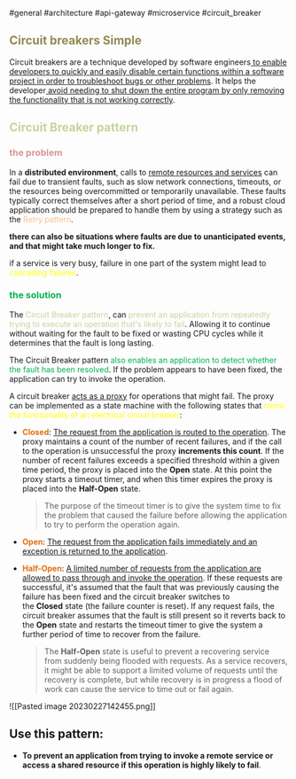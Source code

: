 #general #architecture #api-gateway #microservice #circuit_breaker
## <font color="#938953">Circuit breakers Simple</font>
Circuit breakers are a technique developed by software engineers<u> to enable developers to quickly and easily disable certain functions within a software project in order to troubleshoot bugs or other problems</u>. It helps the developer<u> avoid needing to shut down the entire program by only removing the functionality that is not working correctly</u>.

## <font color="#c3d69b">Circuit Breaker pattern</font>
### <font color="#d99694">the problem</font>
In a **distributed environment**, calls to <u>remote resources and services</u> can fail due to transient faults, such as slow network connections, timeouts, or the resources being overcommitted or temporarily unavailable. These faults typically correct themselves after a short period of time, and a robust cloud application should be prepared to handle them by using a strategy such as the <font color="#fac08f">Retry pattern</font>.

**there can also be situations where faults are due to unanticipated events, and that might take much longer to fix.**

if a service is very busy, failure in one part of the system might lead to <font color="#ffff00">cascading failures</font>.
### <font color="#00b050">the solution</font>
The <font color="#c3d69b">Circuit Breaker pattern</font>, can <font color="#c3d69b">prevent an application from repeatedly trying to execute an operation that's likely to fail</font>. Allowing it to continue without waiting for the fault to be fixed or wasting CPU cycles while it determines that the fault is long lasting.

The Circuit Breaker pattern <font color="#00b050">also enables an application to detect whether the fault has been resolved</font>. If the problem appears to have been fixed, the application can try to invoke the operation.

A circuit breaker <u>acts as a proxy</u> for operations that might fail.
The proxy can be implemented as a state machine with the following states that <font color="#ffff00">mimic the functionality of an electrical circuit breaker</font>:
-   **<font color="#e36c09">Closed</font>**: <u>The request from the application is routed to the operation</u>. The proxy maintains a count of the number of recent failures, and if the call to the operation is unsuccessful the proxy **increments this count**. If the number of recent failures exceeds a specified threshold within a given time period, the proxy is placed into the **Open** state. At this point the proxy starts a timeout timer, and when this timer expires the proxy is placed into the **Half-Open** state.

    > The purpose of the timeout timer is to give the system time to fix the problem that caused the failure before allowing the application to try to perform the operation again.


-   **<font color="#e36c09">Open</font>**: <u>The request from the application fails immediately and an exception is returned to the application</u>.

-   **<font color="#e36c09">Half-Open</font>**: <u>A limited number of requests from the application are allowed to pass through and invoke the operation</u>. If these requests are successful, it's assumed that the fault that was previously causing the failure has been fixed and the circuit breaker switches to the **Closed** state (the failure counter is reset). If any request fails, the circuit breaker assumes that the fault is still present so it reverts back to the **Open** state and restarts the timeout timer to give the system a further period of time to recover from the failure.

    > The **Half-Open** state is useful to prevent a recovering service from suddenly being flooded with requests. As a service recovers, it might be able to support a limited volume of requests until the recovery is complete, but while recovery is in progress a flood of work can cause the service to time out or fail again.


![[Pasted image 20230227142455.png]]

## Use this pattern:
-   **To prevent an application from trying to invoke a remote service or access a shared resource if this operation is highly likely to fail**.